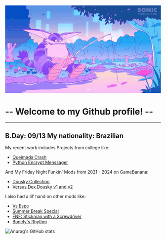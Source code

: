 <p aling= "center">
    <img src = "banner.gif" width = "800px" aling = "right" >

# -- Welcome to my Github profile! --
</p>

---

B.Day: 09/13
My nationality: Brazilian
---

My recent work includes Projects from college like:
*   [Queimada Crash](https://github.com/DexDousky/APS-jogo-das-queimadas)
*   [Python Encrypt Menssager](https://github.com/DexDousky/python_rip.pynthao)

And My Friday Night Funkin' Mods from 2021 - 2024 on GameBanana:

*   [Dousky Collection](https://gamebanana.com/mods/422331)
*   [Versus Dex Dousky v1 and v2](https://gamebanana.com/mods/468489)

I also had a lil' hand on other mods like:

*   [Vs Espe](https://especulamente.com.br/projetos/46)
*   [Summer Break Special](https://gamebanana.com/mods/534099)
*   [FNF: Stickman with a Screwdriver ](https://gamebanana.com/mods/411552)
*   [Bonely's Rhythm](https://gamebanana.com/mods/535787)

![Anurag's GitHub stats](https://github-readme-stats.vercel.app/api?username=Dousky&show_icons=true&theme=radical)